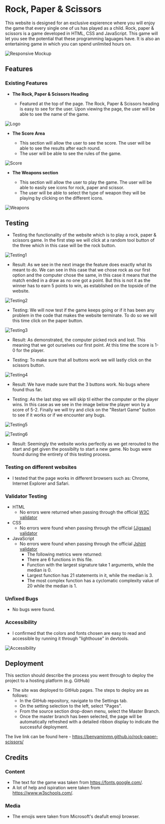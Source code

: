 # Rock, Paper & Scissors

This website is designed for an exclusive expierence where you will enjoy the game that every single one of us has played as a child. 
Rock, paper & scissors is a game developed in HTML, CSS and JavaScript. 
This game will let you see the potential that these programming laguages have.
It is also an entertaining game in which you can spend unlimited hours on.

![Responsive Mockup](README-media/responisve_mockup.png)

## Features 

### Existing Features

- __The Rock, Paper & Scissors Heading__

  - Featured at the top of the page. The Rock, Paper & Scissors heading is easy to see for the user. Upon viewing the page, the user will be able to see the name of the game.

![Logo](README-media/heading.png)

- __The Score Area__

  - This section will allow the user to see the score. The user will be able to see the results after each round.
  - The user will be able to see the rules of the game. 

![Score](README-media/score.png)

- __The Weapons section__

  - This section will allow the user to play the game. The user will be able to easily see icons for rock, paper and scissor.
  - The user will be able to select the type of weapon they will be playing by clicking on the different icons.

![Weapons](README-media/weapons.png)

## Testing 

- Testing the functionality of the website which is to play a rock, paper & scissors game. In the first step we will click at a random tool button of the three which in this case will be the rock button.

![Testing1](README-media/testing%201.png)

- Result: As we see in the next image the feature does exactly what its meant to do. We can see in this case that we chose rock as our first option and the computer chose the same, in this case it means that the match ended in a draw as no one got a point. But this is not it as the winner has to earn 5 points to win, as established on the topside of the website.

![Testing2](README-media/testing%202.png)

- Testing: We will now test if the game keeps going or if it has been any problem in the code that makes the website terminate. To do so we will this time click on the paper button.

![Testing3](README-media/testing%203.png)

- Result: As demonstrated, the computer picked rock and lost. This meaning that we got ourselves our first point. At this time the score is 1-0 for the player.

- Testing: To make sure that all buttons work we will lastly click on the scissors button.

![Testing4](README-media/testing%204.png)

- Result: We have made sure that the 3 buttons work. No bugs where found thus far.

- Testing: As the last step we will skip til either the computer or the player wins. In this case as we see in the image below the player won by a score of 5-2. Finally we will try and click on the "Restart Game" button to see if it works or if we encounter any bugs.

![Testing5](README-media/testing%205.png)

![Testing6](README-media/testing%206.png)

- Result: Seemingly the website works perfectly as we get rerouted to the start and get given the possibilty to start a new game. No bugs were found during the entirety of this testing process.

### Testing on different websites

- I tested that the page works in different browsers such as: Chrome, Internet Explorer and Safari.

### Validator Testing 

- HTML
    - No errors were returned when passing through the official [W3C validator](https://validator.w3.org/nu/?doc=https%3A%2F%2Fbenyaminmn.github.io%2Frock-paper-scissors%2F)
- CSS
    - No errors were found when passing through the official [(Jigsaw) validator](https://jigsaw.w3.org/css-validator/validator?uri=https%3A%2F%2Fbenyaminmn.github.io%2Frock-paper-scissors%2F&profile=css3svg&usermedium=all&warning=1&vextwarning=&lang=es)
- JavaScript
    - No errors were found when passing through the official [Jshint validator](https://jshint.com/)
      - The following metrics were returned: 
      - There are 6 functions in this file.
      - Function with the largest signature take 1 arguments, while the median is 0.
      - Largest function has 21 statements in it, while the median is 3.
      - The most complex function has a cyclomatic complexity value of 20 while the median is 1.

### Unfixed Bugs

- No bugs were found.

### Accessibility 

- I confirmed that the colors and fonts chosen are easy to read and accessible by running it through "lighthouse" in devtools.

![Accessibility](/README-media/accesibility.png)

## Deployment

This section should describe the process you went through to deploy the project to a hosting platform (e.g. GitHub) 

- The site was deployed to GitHub pages. The steps to deploy are as follows: 
  - In the GitHub repository, navigate to the Settings tab.
  - On the setting selection to the left, select "Pages".
  - From the source section drop-down menu, select the Master Branch.
  - Once the master branch has been selected, the page will be automatically refreshed with a detailed ribbon display to indicate the successful deployment. 

The live link can be found here - https://benyaminmn.github.io/rock-paper-scissors/


## Credits 

### Content 

- The text for the game was taken from https://fonts.google.com/.
- A lot of help and ispiration were taken from https://www.w3schools.com/.

### Media

- The emojis were taken from Microsoft's deafult emoji browser.
